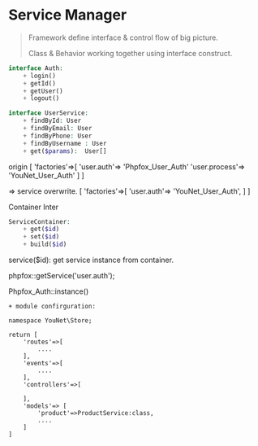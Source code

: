 Service Manager
=================================================================

>
> Framework define interface & control flow of big picture.
>
> Class & Behavior working together using interface construct.
>

```php
interface Auth: 
    + login()
    + getId()
    + getUser()
    + logout()
```

```php
interface UserService: 
    + findById: User
    + findByEmail: User
    + findByPhone: User
    + findByUsername : User
    + get($params):  User[]
```

origin
[
    'factories'=>[
        'user.auth'=> 'Phpfox_User_Auth'
        'user.process'=> 'YouNet_User_Auth'
    ]
]

=> service overwrite.
[
    'factories'=>[
        'user.auth'=> 'YouNet_User_Auth',
    ]
]


Container Inter

```php
ServiceContainer:
    + get($id)
    + set($id)
    + build($id)
```

service($id): get service instance from container.

phpfox::getService('user.auth');

Phpfox_Auth::instance() 

```
+ module confirguration:

namespace YouNet\Store;

return [
    'routes'=>[
        ....
    ],
    'events'=>[
        ....
    ],
    'controllers'=>[
    
    ],
    'models'=> [
        'product'=>ProductService:class,
        ....
    ]
]
```


